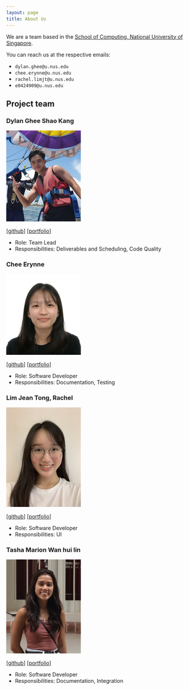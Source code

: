 ```yaml
---
layout: page
title: About Us
---
```


We are a team based in the [School of Computing, National University of Singapore](http://www.comp.nus.edu.sg).

You can reach us at the respective emails: 
* `dylan.ghee@u.nus.edu`
* `chee.erynne@u.nus.edu`
* `rachel.limjt@u.nus.edu`
* `e0424909@u.nus.edu`

## Project team

### Dylan Ghee Shao Kang

<img src="images/zatkiller.png" width="200px">

[[github](https://github.com/zatkiller)]
[[portfolio](team/zatkiller.md)]

* Role: Team Lead
* Responsibilities: Deliverables and Scheduling, Code Quality

### Chee Erynne

<img src="images/cheeerynne.png" width="200px">

[[github](http://github.com/cheeerynne)]
[[portfolio](team/cheeerynne.md)]

* Role: Software Developer
* Responsibilities: Documentation, Testing 

### Lim Jean Tong, Rachel

<img src="images/rachelljt.png" width="200px">

[[github](http://github.com/rachelljt)]
[[portfolio](team/rachelljt.md)]

* Role: Software Developer
* Responsibilities: UI 

### Tasha Marion Wan hui lin

<img src="images/tashawan23.png" width="200px">

[[github](https://github.com/tashawan23)]
[[portfolio](team/tashawan23.md)]

* Role: Software Developer
* Responsibilities: Documentation, Integration 
